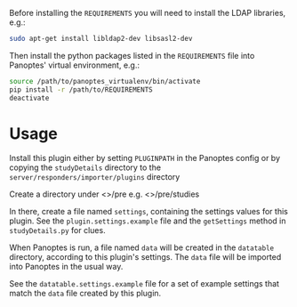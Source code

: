 Before installing the `REQUIREMENTS` you will need to install the LDAP libraries, e.g.:

```bash
sudo apt-get install libldap2-dev libsasl2-dev
```

Then install the python packages listed in the `REQUIREMENTS` file into Panoptes' virtual environment, e.g.:

```bash
source /path/to/panoptes_virtualenv/bin/activate
pip install -r /path/to/REQUIREMENTS
deactivate
```

Usage
=====

Install this plugin either by setting `PLUGINPATH` in the Panoptes config or by copying the `studyDetails` directory to the `server/responders/importer/plugins` directory

Create a directory under <<dataset>>/pre e.g. <<dataset>>/pre/studies

In there, create a file named `settings`, containing the settings values for this plugin. See the `plugin.settings.example` file and the `getSettings` method in `studyDetails.py` for clues.

When Panoptes is run, a file named `data` will be created in the `datatable` directory, according to this plugin's settings. The `data` file will be imported into Panoptes in the usual way.

See the `datatable.settings.example` file for a set of example settings that match the `data` file created by this plugin.
